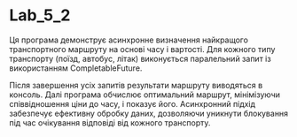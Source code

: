 # Lab_5_2

Ця програма демонструє асинхронне визначення найкращого транспортного маршруту на основі часу і вартості. Для кожного типу транспорту (поїзд, автобус, літак) виконується паралельний запит із використанням CompletableFuture.

Після завершення усіх запитів результати маршруту виводяться в консоль. Далі програма обчислює оптимальний маршрут, мінімізуючи співвідношення ціни до часу, і показує його. Асинхронний підхід забезпечує ефективну обробку даних, дозволяючи уникнути блокування під час очікування відповіді від кожного транспорту.
